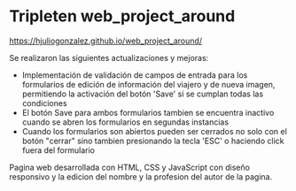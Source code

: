 # Tripleten web_project_around

https://hjuliogonzalez.github.io/web_project_around/

Se realizaron las siguientes actualizaciones y mejoras:

- Implementación de validación de campos de entrada para los formularios de edición de información del viajero y de nueva imagen, permitiendo la activación del botón 'Save' si se cumplan todas las condiciones
- El botón Save para ambos formularios tambien se encuentra inactivo cuando se abren los formularios en segundas instancias
- Cuando los formularios son abiertos pueden ser cerrados no solo con el botón "cerrar" sino tambien presionando la tecla 'ESC' o haciendo click fuera del formulario

Pagina web desarrollada con HTML, CSS y JavaScript con diseño responsivo y la edicion del nombre y la profesion del autor de la pagina.
